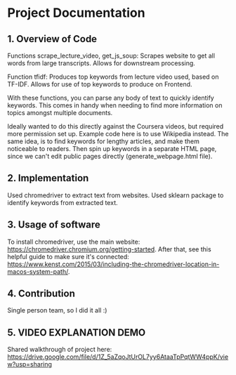 # Project Documentation

## 1. Overview of Code
Functions scrape_lecture_video, get_js_soup:
Scrapes website to get all words from large transcripts.
Allows for downstream processing.

Function tfidf:
Produces top keywords from lecture video used, based on TF-IDF.
Allows for use of top keywords to produce on Frontend.

With these functions, you can parse any body of text to quickly identify keywords. 
This comes in handy when needing to find more information on topics amongst multiple documents.

Ideally wanted to do this directly against the Coursera videos, but required more permission set up. 
Example code here is to use Wikipedia instead.
The same idea, is to find keywords for lengthy articles, and make them noticeable to readers.
Then spin up keywords in a separate HTML page, since we can't edit public pages directly (generate_webpage.html file).

## 2. Implementation
Used chromedriver to extract text from websites.
Used sklearn package to identify keywords from extracted text.

## 3. Usage of software
To install chromedriver, use the main website: https://chromedriver.chromium.org/getting-started.
After that, see this helpful guide to make sure it's connected: https://www.kenst.com/2015/03/including-the-chromedriver-location-in-macos-system-path/.

## 4. Contribution
Single person team, so I did it all :)

## 5. VIDEO EXPLANATION DEMO
Shared walkthrough of project here: https://drive.google.com/file/d/1Z_5aZqoJtUrOL7yy6AtaaTpPqtWW4ppK/view?usp=sharing
